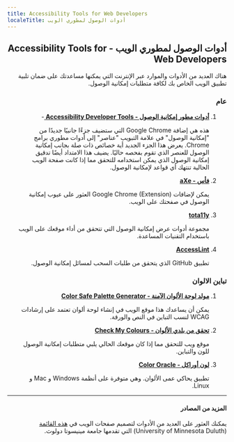 ```yaml
---
title: Accessibility Tools for Web Developers
localeTitle: أدوات الوصول لمطوري الويب
---
```


<span dir=rtl> 
    
    
##  أدوات الوصول لمطوري الويب - Accessibility Tools for Web Developers

هناك العديد من الأدوات والموارد عبر الإنترنت التي يمكنها مساعدتك على ضمان تلبية تطبيق الويب الخاص بك لكافة متطلبات إمكانية الوصول.

### عام


1.  **[أدوات مطور إمكانية الوصول - Accessibility Developer Tools ](https://chrome.google.com/webstore/detail/accessibility-developer-t/fpkknkljclfencbdbgkenhalefipecmb?hl=en)** -
    
    هذه هي إضافة Google Chrome التي ستضيف جزءًا جانبيًا جديدًا من "إمكانية الوصول" في علامة التبويب "عناصر" إلى أدوات مطوري برامج Chrome. يعرض هذا الجزء الجديد أية خصائص ذات صلة بجانب إمكانية الوصول للعنصر الذي تقوم بفحصه حاليًا. يضيف هذا الامتداد أيضًا تدقيق إمكانية الوصول الذي يمكن استخدامه للتحقق مما إذا كانت صفحة الويب الحالية تنتهك أي قواعد لإمكانية الوصول.
    
2.  **[فأس - aXe](https://chrome.google.com/webstore/detail/axe/lhdoppojpmngadmnindnejefpokejbdd?hl=en-US)**
    
    يمكن لإضافات Google Chrome (Extension) العثور على عيوب إمكانية الوصول في صفحتك على الويب.

3.  **[tota11y](http://khan.github.io/tota11y/)**
    
    مجموعة أدوات عرض إمكانية الوصول التي تتحقق من أداء موقعك على الويب باستخدام التقنيات المساعدة.
    
4.  **[AccessLint](https://www.accesslint.com)**

    تطبيق  GitHub الذي يتحقق من طلبات السحب لمسائل إمكانية الوصول.

###  تباين الالوان  
    
1.  **[مولد لوحة الألوان الآمنة - Color Safe Palette Generator](http://colorsafe.co)**
    
    يمكن أن يساعدك هذا موقع الويب في إنشاء لوحة ألوان تعتمد على إرشادات WCAG لنسب التباين في النص والورقة.
    
2.  **[تحقق من بلدي الألوان - Check My Colours](http://www.checkmycolours.com)**
    
    موقع ويب للتحقق مما إذا كان موقعك الحالي يلبي متطلبات إمكانية الوصول للون والتباين.
    
3.  **[لون أوراكل - Color Oracle](http://colororacle.org)**
    
    تطبيق يحاكي عمى الألوان. وهي متوفرة على أنظمة Windows و Mac و Linux.
    

* * *

#### المزيد من المصادر

يمكنك العثور على العديد من الأدوات لتصميم صفحات الويب في [هذه القائمة](http://www.d.umn.edu/itss/training/online/webdesign/tools.html) (University of Minnesota Duluth) التي تقدمها جامعة مينيسوتا دولوث.

</span>
